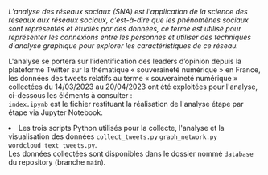 <em> L'analyse des réseaux sociaux (SNA) est l'application de la science des réseaux aux réseaux sociaux, c'est-à-dire que les phénomènes sociaux sont représentés et étudiés par des données, ce terme est utilisé pour représenter les connexions entre les personnes et utiliser des techniques d'analyse graphique pour explorer les caractéristiques de ce réseau.</em>

L'analyse se portera sur l’identification des leaders d’opinion depuis la plateforme Twitter sur la thématique « souveraineté numérique » en France, les données des tweets relatifs au terme « souveraineté numérique » collectées du 14/03/2023 au 20/04/2023 ont été exploitées pour l'analyse, ci-dessous les éléments à consulter :
<br><code>index.ipynb</code> est le fichier restituant la réalisation de l'analyse étape par étape via Jupyter Notebook.
<br><li>Les trois scripts Python utilisés pour la collecte, l'analyse et la visualisation des données <code>collect_tweets.py</code> <code>graph_network.py</code> <code>wordcloud_text_tweets.py</code>.
<br>Les données collectées sont disponibles dans le dossier nommé <code>database</code> du repository (branche <code>main</code>).


